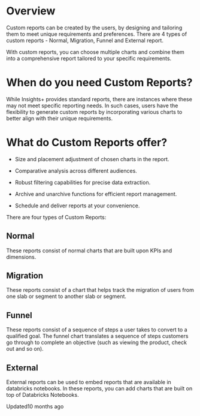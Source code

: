 # Overview

Custom reports can be created by the users, by designing and tailoring them to meet unique requirements and preferences. There are 4 types of custom reports - Normal, Migration, Funnel and External report.

With custom reports, you can choose multiple charts and combine them into a comprehensive report tailored to your specific requirements.

# When do you need Custom Reports?

While Insights+ provides standard reports, there are instances where these may not meet specific reporting needs. In such cases, users have the flexibility to generate custom reports by incorporating various charts to better align with their unique requirements.

# What do Custom Reports offer?

- Size and placement adjustment of chosen charts in the report.

- Comparative analysis across different audiences.

- Robust filtering capabilities for precise data extraction.

- Archive and unarchive functions for efficient report management.

- Schedule and deliver reports at your convenience.

There are four types of Custom Reports:

## Normal

These reports consist of normal charts that are built upon KPIs and dimensions.

## Migration

These reports consist of a chart that helps track the migration of users from one slab or segment to another slab or segment.

## Funnel

These reports consist of a sequence of steps a user takes to convert to a qualified goal. The funnel chart translates a sequence of steps customers go through to complete an objective (such as viewing the product, check out and so on).

## External

External reports can be used to embed reports that are available in databricks notebooks. In these reports, you can add charts that are built on top of Databricks Notebooks.

Updated10 months ago